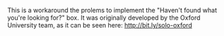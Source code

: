 This is a workaround the prolems to implement the "Haven't found what you're looking for?" box. It was 
originally developed by the Oxford University team, as it can be seen here: http://bit.ly/solo-oxford


